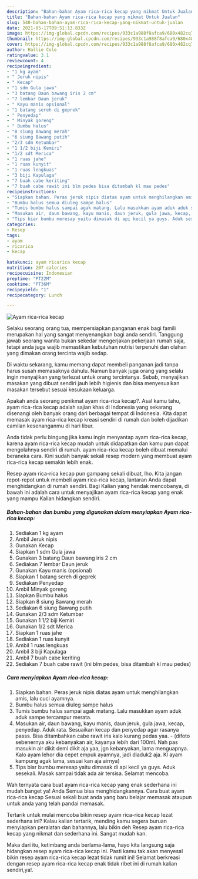 ```yaml
---
description: "Bahan-bahan Ayam rica-rica kecap yang nikmat Untuk Jualan"
title: "Bahan-bahan Ayam rica-rica kecap yang nikmat Untuk Jualan"
slug: 540-bahan-bahan-ayam-rica-rica-kecap-yang-nikmat-untuk-jualan
date: 2021-05-17T09:51:13.833Z
image: https://img-global.cpcdn.com/recipes/933c1a988f8afca9/680x482cq70/ayam-rica-rica-kecap-foto-resep-utama.jpg
thumbnail: https://img-global.cpcdn.com/recipes/933c1a988f8afca9/680x482cq70/ayam-rica-rica-kecap-foto-resep-utama.jpg
cover: https://img-global.cpcdn.com/recipes/933c1a988f8afca9/680x482cq70/ayam-rica-rica-kecap-foto-resep-utama.jpg
author: Hallie Cole
ratingvalue: 3.1
reviewcount: 4
recipeingredient:
- "1 kg ayam"
- " Jeruk nipis"
- " Kecap"
- "1 sdm Gula jawa"
- "3 batang Daun bawang iris 2 cm"
- "7 lembar Daun jeruk"
- " Kayu manis opsional"
- "1 batang sereh di geprek"
- " Penyedap"
- " Minyak goreng"
- " Bumbu halus"
- "8 siung Bawang merah"
- "6 siung Bawang putih"
- "2/3 sdm Ketumbar"
- "1 1/2 biji Kemiri"
- "1/2 sdt Merica"
- "1 ruas jahe"
- "1 ruas kunyit"
- "1 ruas lengkuas"
- "3 biji Kapulaga"
- "7 buah cabe keriting"
- "7 buah cabe rawit ini blm pedes bisa ditambah kl mau pedes"
recipeinstructions:
- "Siapkan bahan. Peras jeruk nipis diatas ayam untuk menghilangkan amis, lalu cuci ayamnya."
- "Bumbu halus semua diuleg sampe halus"
- "Tumis bumbu halus sampai agak matang. Lalu masukkan ayam aduk aduk sampe tercampur merata."
- "Masukan air, daun bawang, kayu manis, daun jeruk, gula jawa, kecap, penyedap. Aduk rata. Sesuaikan kecap dan penyedap agar rasanya passs. Bisa ditambahkan cabe rawit iris kalo kurang pedas yaa.  (difoto sebenernya aku kebanyakan air, kayanya lebih dari 100ml. Nah pas masukin air dikit demi dikit aja yaa, jgn kebanyakan, lama menguapnya. Kalo ayam lehor dia cepet empuk ayamnya, jadi diaduk2 aja. Kl ayam kampung agak lama, sesuai kan aja airnya)"
- "Tips biar bumbu meresap yaitu dimasak di api kecil ya guys. Aduk sesekali. Masak sampai tidak ada air tersisa. Selamat mencoba."
categories:
- Resep
tags:
- ayam
- ricarica
- kecap

katakunci: ayam ricarica kecap 
nutrition: 207 calories
recipecuisine: Indonesian
preptime: "PT22M"
cooktime: "PT36M"
recipeyield: "1"
recipecategory: Lunch

---
```



![Ayam rica-rica kecap](https://img-global.cpcdn.com/recipes/933c1a988f8afca9/680x482cq70/ayam-rica-rica-kecap-foto-resep-utama.jpg)

Selaku seorang orang tua, mempersiapkan panganan enak bagi famili merupakan hal yang sangat menyenangkan bagi anda sendiri. Tanggung jawab seorang  wanita bukan sekedar mengerjakan pekerjaan rumah saja, tetapi anda juga wajib memastikan kebutuhan nutrisi terpenuhi dan olahan yang dimakan orang tercinta wajib sedap.

Di waktu  sekarang, kamu memang dapat membeli panganan jadi tanpa harus susah memasaknya dahulu. Namun banyak juga orang yang selalu ingin menyajikan yang terlezat untuk orang tercintanya. Sebab, menyajikan masakan yang dibuat sendiri jauh lebih higienis dan bisa menyesuaikan masakan tersebut sesuai kesukaan keluarga. 



Apakah anda seorang penikmat ayam rica-rica kecap?. Asal kamu tahu, ayam rica-rica kecap adalah sajian khas di Indonesia yang sekarang disenangi oleh banyak orang dari berbagai tempat di Indonesia. Kita dapat memasak ayam rica-rica kecap kreasi sendiri di rumah dan boleh dijadikan camilan kesenanganmu di hari libur.

Anda tidak perlu bingung jika kamu ingin menyantap ayam rica-rica kecap, karena ayam rica-rica kecap mudah untuk didapatkan dan kamu pun dapat mengolahnya sendiri di rumah. ayam rica-rica kecap boleh dibuat memalui beraneka cara. Kini sudah banyak sekali resep modern yang membuat ayam rica-rica kecap semakin lebih enak.

Resep ayam rica-rica kecap pun gampang sekali dibuat, lho. Kita jangan repot-repot untuk membeli ayam rica-rica kecap, lantaran Anda dapat menghidangkan di rumah sendiri. Bagi Kalian yang hendak mencobanya, di bawah ini adalah cara untuk menyajikan ayam rica-rica kecap yang enak yang mampu Kalian hidangkan sendiri.

<!--inarticleads1-->

##### Bahan-bahan dan bumbu yang digunakan dalam menyiapkan Ayam rica-rica kecap:

1. Sediakan 1 kg ayam
1. Ambil  Jeruk nipis
1. Gunakan  Kecap
1. Siapkan 1 sdm Gula jawa
1. Gunakan 3 batang Daun bawang iris 2 cm
1. Sediakan 7 lembar Daun jeruk
1. Gunakan  Kayu manis (opsional)
1. Siapkan 1 batang sereh di geprek
1. Sediakan  Penyedap
1. Ambil  Minyak goreng
1. Siapkan  Bumbu halus
1. Siapkan 8 siung Bawang merah
1. Sediakan 6 siung Bawang putih
1. Gunakan 2/3 sdm Ketumbar
1. Gunakan 1 1/2 biji Kemiri
1. Gunakan 1/2 sdt Merica
1. Siapkan 1 ruas jahe
1. Sediakan 1 ruas kunyit
1. Ambil 1 ruas lengkuas
1. Ambil 3 biji Kapulaga
1. Ambil 7 buah cabe keriting
1. Sediakan 7 buah cabe rawit (ini blm pedes, bisa ditambah kl mau pedes)




<!--inarticleads2-->

##### Cara menyiapkan Ayam rica-rica kecap:

1. Siapkan bahan. Peras jeruk nipis diatas ayam untuk menghilangkan amis, lalu cuci ayamnya.
1. Bumbu halus semua diuleg sampe halus
1. Tumis bumbu halus sampai agak matang. Lalu masukkan ayam aduk aduk sampe tercampur merata.
1. Masukan air, daun bawang, kayu manis, daun jeruk, gula jawa, kecap, penyedap. Aduk rata. Sesuaikan kecap dan penyedap agar rasanya passs. Bisa ditambahkan cabe rawit iris kalo kurang pedas yaa. -  (difoto sebenernya aku kebanyakan air, kayanya lebih dari 100ml. Nah pas masukin air dikit demi dikit aja yaa, jgn kebanyakan, lama menguapnya. Kalo ayam lehor dia cepet empuk ayamnya, jadi diaduk2 aja. Kl ayam kampung agak lama, sesuai kan aja airnya)
1. Tips biar bumbu meresap yaitu dimasak di api kecil ya guys. Aduk sesekali. Masak sampai tidak ada air tersisa. Selamat mencoba.




Wah ternyata cara buat ayam rica-rica kecap yang enak sederhana ini mudah banget ya! Anda Semua bisa menghidangkannya. Cara buat ayam rica-rica kecap Sesuai sekali buat anda yang baru belajar memasak ataupun untuk anda yang telah pandai memasak.

Tertarik untuk mulai mencoba bikin resep ayam rica-rica kecap lezat sederhana ini? Kalau kalian tertarik, mending kamu segera buruan menyiapkan peralatan dan bahannya, lalu bikin deh Resep ayam rica-rica kecap yang nikmat dan sederhana ini. Sangat mudah kan. 

Maka dari itu, ketimbang anda berlama-lama, hayo kita langsung saja hidangkan resep ayam rica-rica kecap ini. Pasti kamu tak akan menyesal bikin resep ayam rica-rica kecap lezat tidak rumit ini! Selamat berkreasi dengan resep ayam rica-rica kecap enak tidak ribet ini di rumah kalian sendiri,ya!.

